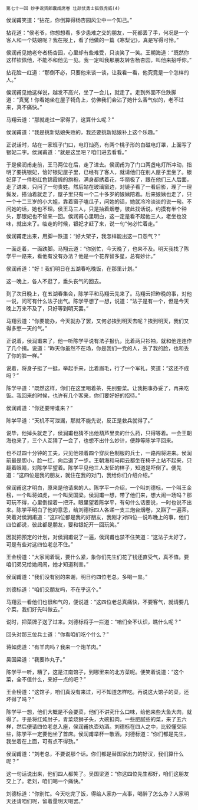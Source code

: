     第七十一回 妙手说贤郎囊成席卷 壮颜仗勇士狐假虎威(4) 

   侯润甫笑道：“拈花，你倒算得杨杏园风尘中一个知己。”

   拈花道：“侯老爷，你想想看，多少患难之交的朋友，一死都丢了手，何况是一个客人和一个姑娘呢？我在报上，看了他做的一篇《寒梨记》，真是写得可怜。”

   侯润甫见她老夸者杨杏园，心里却有些难受，只淡笑了一笑。王朝海道：“既然你这样钦佩他，不能不和他见一见。我一定叫我那朋友转告杨杏园，叫他来招呼你。”

   拈花脸一红道：“那倒不必，只要他来谈一谈，让我看一看，他究竟是一个怎样的人。”

   侯润甫见她这样说，越发不高兴，坐了一会儿，就走了。走到外面不住跌脚道：“真冤！你看她坐在屋子犄角上，仿佛我们会沾了她什么香气似的，老不过来，真不痛快。”

   马翔云道：“那就走过一家得了，这算什么呢？”

   侯润甫道：“我是挑新姑娘失败的，我还要挑新姑娘补上这个乐趣。”

   正说话时，站在一家班子门口，电灯灿亮，有两个桃子形的白磁电灯罩，上面写了银妃二字。侯润甫道：“就是这里吧？咱们进去看看。”

   于是侯润甫走前，王马两位在后，走了进去。侯润甫为了门口两盏电灯所冲动，指明了要挑银妃，恰好银妃屋子里，已经有了客人，就请他们在别人屋子里坐了。银妃穿了一件粉红色锦霞缎的旗袍，满身都绣着花，华丽极了，跟在他们三人后面，走了进来，只问了一句贵姓。然后站在玻璃窗边，对镜子看了一看后影，理了一理鬓发，搭讪着就走了，屋子里只有一个二十多岁的娘姨陪着。后来娘姨也走了，只一个十二三岁的小大姐，靠着窗子嗑瓜子，问她的话，她就冷冷淡淡的说一句。不问她的话，她也不理。侯王马三人，只是抽着烟卷，彼此找话说。约摸有半个钟头，那银妃也不曾来一回。侯润甫心里明白，这一定是看不起他三人，老坐也没味，就出来了。临走的时候，银妃才赶了来，说一句“何必忙着走。”

   侯润甫走出来，用脚一跌道：“好大架子，我怎样能出这一口怨气？”

   一面走着，一面跌脚。马翔云道：“你别忙，今天晚了，也来不及。明天我找了陈学平一路来，看他有没有办法？他是一个花界智多星，总有妙计。”

   侯润甫道：“好！我们明日在五湖春吃晚饭，在那里计划。”

   这一晚上，各人不逛了，垂头丧气的回去。

   到了次日晚上，在五湖春集会，陈学平和马翔云先来了。马翔云把昨晚的事，对他一说，问可有什么法子出气。陈学平想了一想，说道：“法子是有一个，但是今天晚上万来不及了，只好等到明天罢。”

   马翔云道：“你要能办，今天就办了罢，又何必挨到明天去呢？挨到明天，我们又得多憋一天的气。”

   正说着，侯润甫来了，他一听陈学平说有法子报仇，比着两只衫袖，就和他连连作了几个揖。说道：“昨天你虽然不在场，你是我们一党的人，丢了我的脸，也和丢了你的脸一样。”

   说着，将身子挺了一挺，举起手来，比着眉毛，行了一个军礼，笑道：“这还不成吗？”

   陈学平道：“既然这样，你们在这里喝着茶，先别要菜。让我把事办妥了，再来吃饭。我回来的时候，也许有几个客来，你们要好好的招待。”

   侯润甫道：“你还要带谁来？”

   陈学平道：“天机不可泄漏，那就不能先说，反正是救兵就得了。”

   说毕，他掉头就走了，侯润甫也猜不出他葫芦里卖的什么药，只得等着。一会王朝海也来了，三个人互猜了一会了，也想不出什么妙计，便静等陈学平回来。

   也不过四十分钟的工夫，只见他领着四个穿灰色制服的兵士，一路闯将进来。侯润前最是胆小，脸一红，向后退了一步。王朝海和马翔云都坐在椅子上站不起来，只翻着眼睛，对陈学平望着。陈学平见他三人发怔的样子，知道是吓倒了。便先道：“这四位是我的朋友，就住在我的对门，我给你们介绍介绍。”

   侯润甫这才明白，原来是他请来的人。陈学平一介绍，一个叫刘德标，一个叫王金榜，一个叫蒋如虎，一个叫吴国梁。侯润甫一想，带了他们来，想大闹一场吗？那可玩不得，心里倒捏着一把汗。眼里望着陈学平，有句什么话要说，一时也说不出来。陈学平明白了他的意思，给刘德标四人各递一支三炮台烟卷，又斟了一遍茶。笑着对侯润甫道：“这四位都是我的好朋友，我刚才对四位一说昨晚上的事，他们四位都说，彼此都是朋友，要和银妃开一回玩笑。”

   因就把预定的计划，对侯润甫说了一遍，侯润甫也禁不住笑道：“这法子太好了，可是有些对这四位老总不住。”

   王金榜道：“大家闹着玩，要什么紧，象你们先生们花了钱还直受气，真不值。要咱们弟兄给她闹闹，她才知道利害。”

   侯润甫道：“我们没有别的来谢，明日约四位老总，多喝一盅。”

   刘德标道：“咱们交朋友吗，不在乎这个。”

   马翔云一看他们也很和气的，便说道：“这四位老总真痛快，不要客气，就请要几个菜，我们好先叫做去。”

   说时，把菜牌子送了过来。刘德标将手一拦道：“咱们全不认识，瞧什么呢？”

   回头对那三位兵士道：“你看咱们吃个什么？”

   蒋如虎道：“有羊肉吗？我来一个炮羊肉。”

   吴国梁道：“我要炸丸子。”

   陈学平一听，糟了，这是江南馆子，到哪里来的北方菜呢。便笑着说道：“这个菜，全不值什么，来好一点的吧？”

   王金榜道：“这馆子，咱们真没有来过，可不知道怎样吃。再说这大馆子的菜，还坏得了吗？”

   陈学平一想，他们大概是不会要菜，他们不讲究什么口味，给他来些大鱼大肉，就得了。于是将红炖肘子，青菜烧狮子头，大碗扣肉，一些肥腻些的菜，来了五六样，然后便请四位老总入座，侯润甫执壶劝酒。刘德标在四人之中，比较懂交际些，陈学平一定要他坐了首席。侯润甫举杯一敬酒，刘德标道：“你们都是先生，我坐着在上面，可有点不得劲。”

   侯润甫道：“刘老总，不要说那个话。你们都是替国家出力的好汉，我们算什么呢？”

   这一句话说出来，他们四人都笑了。吴国梁道：“你这四位先生都好，咱们这朋友交上了。老刘，咱们喝一个痛快。”

   刘德标道：“你别忙。今天吃完了饭，得给人家办一点事，喝醉了怎么办？人家明天还请咱们呢，留着量明天喝罢。”

